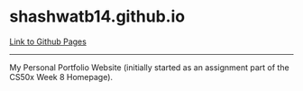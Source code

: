 # shashwatb14.github.io

[Link to Github Pages](https://shashwatb14.github.io)

---

My Personal Portfolio Website (initially started as an assignment part of the CS50x Week 8 Homepage).
